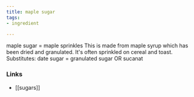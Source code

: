 ```yaml
---
title: maple sugar
tags:
- ingredient

---
```

maple sugar = maple sprinkles This is made from maple syrup which has been dried and granulated. It's often sprinkled on cereal and toast. Substitutes: date sugar = granulated sugar OR sucanat

### Links

* [[sugars]]
